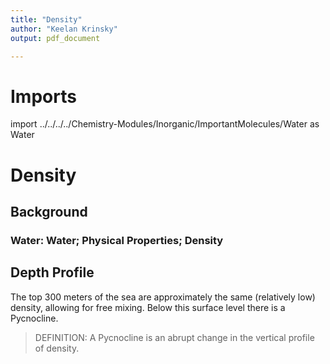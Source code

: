 ```yaml
---
title: "Density"
author: "Keelan Krinsky"
output: pdf_document

---
```


# Imports

import ../../../../Chemistry-Modules/Inorganic/ImportantMolecules/Water as Water 


# Density

## Background

### __Water: Water; Physical Properties; Density__


## Depth Profile
The top 300 meters of the sea are approximately the same (relatively low) density, allowing for free mixing. Below this surface level there is a Pycnocline. 
>DEFINITION: A Pycnocline is an abrupt change in the vertical profile of density. 
